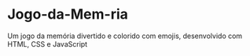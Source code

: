 # Jogo-da-Mem-ria
Um jogo da memória divertido e colorido com emojis, desenvolvido com HTML, CSS e JavaScript

